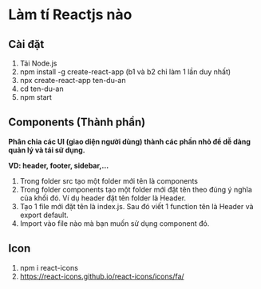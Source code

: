 # Làm tí Reactjs nào

## Cài đặt

1. Tải Node.js
2. npm install -g create-react-app (b1 và b2 chỉ làm 1 lần duy nhất)
3. npx create-react-app ten-du-an
4. cd ten-du-an
5. npm start

## Components (Thành phần)

**Phân chia các UI (giao diện người dùng) thành các phần nhỏ để dễ dàng quản lý và tái sử dụng.**

**VD: header, footer, sidebar,...**

1. Trong folder src tạo một folder mới tên là components
2. Trong folder components tạo một folder mới đặt tên theo đúng ý nghĩa của khối đó. Ví dụ header đặt tên folder là Header.
3. Tạo 1 file mới đặt tên là index.js. Sau đó viết 1 function tên là Header và export default.
4. Import vào file nào mà bạn muốn sử dụng component đó.

## Icon

1. npm i react-icons
2. https://react-icons.github.io/react-icons/icons/fa/
